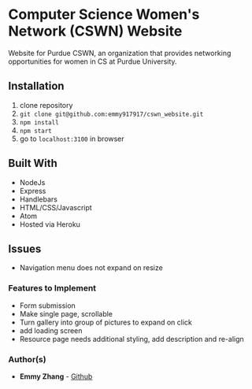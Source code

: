 # Computer Science Women's Network (CSWN) Website
Website for Purdue CSWN, an organization that provides networking opportunities for women in CS at
Purdue University.

## Installation
1. clone repository
2. `git clone git@github.com:emmy917917/cswn_website.git`
3. `npm install`
4. `npm start`
5. go to `localhost:3100` in browser

## Built With
* NodeJs
* Express
* Handlebars
* HTML/CSS/Javascript
* Atom
* Hosted via Heroku

## Issues
* Navigation menu does not expand on resize

### Features to Implement
* Form submission
* Make single page, scrollable
* Turn gallery into group of pictures to expand on click
* add loading screen
* Resource page needs additional styling, add description and re-align

### Author(s)

* **Emmy Zhang** - [Github](https://github.com/emmy917917)
